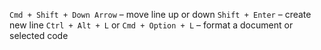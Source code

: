 `Cmd + Shift + Down Arrow` – move line up or down
`Shift + Enter` – create new line
`Ctrl + Alt + L` or `Cmd + Option + L` – format a document or selected code